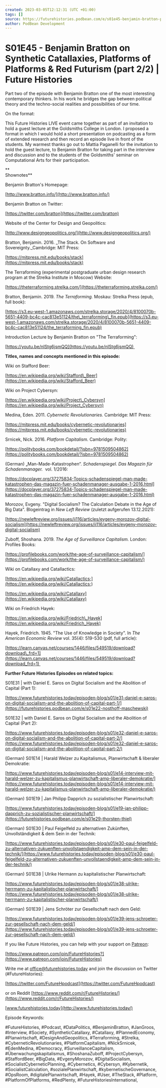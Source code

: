 ```yaml
---
created: 2023-03-05T12:12:31 (UTC +01:00)
tags: []
source: https://futurehistories.podbean.com/e/s01e45-benjamin-bratton-pt2/
author: PodBean Development
---
```


# S01E45 - Benjamin Bratton on Synthetic Catallaxies, Platforms of Platforms & Red Futurism (part 2/2) | Future Histories

Part two of the episode with Benjamin Bratton one of the most interesting contemporary thinkers. In his work he bridges the gap between political theory and the techno-social realities and possibilities of our time.

On the format:

This Future Histories LIVE event came together as part of an invitation to hold a guest lecture at the Goldsmiths College in London. I proposed a format in which I would hold a short presentation on podcasting as a form of extended research and then record an episode live in front of the students. My warmest thanks go out to Mattia Paganelli for the invitation to hold the guest lecture, to Benjamin Bratton for taking part in the interview and discussion and to the students of the Goldsmiths' seminar on Computational Arts for their participation.

**  
Shownotes**

  
Benjamin Bratton's Homepage:

[http://www.bratton.info/](http://www.bratton.info/)

  
Benjamin Bratton on Twitter:

[https://twitter.com/bratton](https://twitter.com/bratton)

  
Website of the Center for Design and Geopolitics:

[http://www.designgeopolitics.org/](http://www.designgeopolitics.org/)

  
Bratton, Benjamin. 2016. _The Stack. On Software and Sovereignty._Cambridge: MIT Press:

[https://mitpress.mit.edu/books/stack](https://mitpress.mit.edu/books/stack)

  
The Terraforming (experimental postgraduate urban design research program at the Strelka Institute in Moscow) Website:

[https://theterraforming.strelka.com/](https://theterraforming.strelka.com/)

  
Bratton, Benjamin. 2019. _The Terraforming._ Moskau: Strelka Press (epub, full book):

[https://s3.eu-west-1.amazonaws.com/strelka.storage/2020/4/8100070b-5651-4409-bc4c-cac813e51124/the\_terraforming\_fin.epub](https://s3.eu-west-1.amazonaws.com/strelka.storage/2020/4/8100070b-5651-4409-bc4c-cac813e51124/the_terraforming_fin.epub)

  
Introduction Lecture by Benjamin Bratton on "The Terraforming":

[https://youtu.be/nIStg6jsmQQ](https://youtu.be/nIStg6jsmQQ) 

  
**Titles, names and concepts mentioned in this episode:**

  
Wiki on Stafford Beer:

[https://en.wikipedia.org/wiki/Stafford\_Beer](https://en.wikipedia.org/wiki/Stafford_Beer)

  
Wiki on Project Cybersyn:

[https://en.wikipedia.org/wiki/Project\_Cybersyn](https://en.wikipedia.org/wiki/Project_Cybersyn)

  
Medina, Eden. 2011. _Cybernetic Revolutionaries._ Cambridge: MIT Press:

[https://mitpress.mit.edu/books/cybernetic-revolutionaries](https://mitpress.mit.edu/books/cybernetic-revolutionaries)

  
Srnicek, Nick. 2016. _Platform Capitalism._ Cambridge: Polity:

[https://politybooks.com/bookdetail/?isbn=9781509504862](https://politybooks.com/bookdetail/?isbn=9781509504862)

  
(German) „Man-Made-Katastrophen“. _Schadenspiegel. Das Magazin für Schadenmanager._  vol. 1/2016:

[https://docplayer.org/37275834-Topics-schadenspiegel-man-made-katastrophen-das-magazin-fuer-schadenmanager-ausgabe-1-2016.html](https://docplayer.org/37275834-Topics-schadenspiegel-man-made-katastrophen-das-magazin-fuer-schadenmanager-ausgabe-1-2016.html)

  
Morozov, Evgeny. "Digital Socialism? The Calculation Debate in the Age of Big Data". Blogeintrag in _New Left Review_ (zuletzt aufgerufen 13.12.2021):

[https://newleftreview.org/issues/ii116/articles/evgeny-morozov-digital-socialism](https://newleftreview.org/issues/ii116/articles/evgeny-morozov-digital-socialism)

  
Zuboff, Shoshana. 2019. _The Age of Surveillance Capitalism._ London: Profiles Books:

[https://profilebooks.com/work/the-age-of-surveillance-capitalism/](https://profilebooks.com/work/the-age-of-surveillance-capitalism/)

  
Wiki on Catallaxy and Catallactics:

[https://en.wikipedia.org/wiki/Catallactics;](https://en.wikipedia.org/wiki/Catallactics;)

[https://en.wikipedia.org/wiki/Catallaxy](https://en.wikipedia.org/wiki/Catallaxy)

  
Wiki on Friedrich Hayek:

[https://en.wikipedia.org/wiki/Friedrich\_Hayek](https://en.wikipedia.org/wiki/Friedrich_Hayek)

  
Hayek, Friedrich. 1945. "The Use of Knowledge in Society". In _The American Economic Review_ vol. 35(4): 519-530 (pdf, full article):

[https://learn.canvas.net/courses/1446/files/549519/download?download\_frd=1](https://learn.canvas.net/courses/1446/files/549519/download?download_frd=1) 

  
**Further Future Histories Episodes on related topics:**

  
S01E31 | with Daniel E. Saros on Digital Socialism and the Abolition of Capital (Part 1):

[https://www.futurehistories.today/episoden-blog/s01/e31-daniel-e-saros-on-digital-socialism-and-the-abolition-of-capital-part-1/](https://futurehistories.podbean.com/e/s01e22-nosthoff-maschewski)

  
S01E32 | with Daniel E. Saros on Digital Socialism and the Abolition of Capital (Part 2):

[https://www.futurehistories.today/episoden-blog/s01/e32-daniel-e-saros-on-digital-socialism-and-the-abolition-of-capital-part-2/](https://www.futurehistories.today/episoden-blog/s01/e32-daniel-e-saros-on-digital-socialism-and-the-abolition-of-capital-part-2/)

  
(German) S01E14 | Harald Welzer zu Kapitalismus, Planwirtschaft & liberaler Demokratie:

[https://www.futurehistories.today/episoden-blog/s01/e14-interview-mit-harald-welzer-zu-kapitalismus-planwirtschaft-amp-liberaler-demokratie/](https://www.futurehistories.today/episoden-blog/s01/e14-interview-mit-harald-welzer-zu-kapitalismus-planwirtschaft-amp-liberaler-demokratie/)

  
(German) S01E19 | Jan Philipp Dapprich zu sozialistischer Planwirtschaft:

[https://www.futurehistories.today/episoden-blog/s01/e19-jan-philipp-dapprich-zu-sozialistischer-planwirtschaft/](https://futurehistories.podbean.com/e/s01e29-thorsten-thiel)

  
(German) S01E30 | Paul Feigelfeld zu alternativen Zukünften, Unvollständigkeit & dem Sein in der Technik:

[https://www.futurehistories.today/episoden-blog/s01/e30-paul-feigelfeld-zu-alternativen-zukuenften-unvollstaendigkeit-amp-dem-sein-in-der-technik/](https://www.futurehistories.today/episoden-blog/s01/e30-paul-feigelfeld-zu-alternativen-zukuenften-unvollstaendigkeit-amp-dem-sein-in-der-technik/)

  
(German) S01E38 | Ulrike Hermann zu kapitalistischer Planwirtschaft:

[https://www.futurehistories.today/episoden-blog/s01/e38-ulrike-herrmann-zu-kapitalistischer-planwirtschaft/](https://www.futurehistories.today/episoden-blog/s01/e38-ulrike-herrmann-zu-kapitalistischer-planwirtschaft/)

  
(German) S01E39 | Jens Schröter zur Gesellschaft nach dem Geld:

[https://www.futurehistories.today/episoden-blog/s01/e39-jens-schroeter-zur-gesellschaft-nach-dem-geld/](https://www.futurehistories.today/episoden-blog/s01/e39-jens-schroeter-zur-gesellschaft-nach-dem-geld/)

If you like Future Histories, you can help with your support on [Patreon](https://www.patreon.com/join/FutureHistories): 

[https://www.patreon.com/join/FutureHistories?](https://www.patreon.com/join/FutureHistories)

Write me at [office@futurehistories.today](mailto:office@futurehistories.today) and join the discussion on Twitter (#FutureHistories):

[https://twitter.com/FutureHpodcast](https://twitter.com/FutureHpodcast)

or on Reddit [https://www.reddit.com/r/FutureHistories/](https://www.reddit.com/r/FutureHistories/)

[www.futurehistories.today](http://www.futurehistories.today/)

Episode Keywords:

#FutureHistories, #Podcast, #DataPolitics, #BenjaminBratton, #JanGroos, #Interview, #Society, #SyntheticCatallaxy, #Catallaxy, #PlannedEconomy, #Planwirtschaft, #DesignAndGeopolitics, #Terraforming, #Strelka, #CyberneticRevolutionaries, #PlatformCapitalism, #NickSrnicek, #EdenMedina, #Democracy, #SurveillanceCapitalism, #Überwachungskapitalismus, #ShoshanaZuboff, #ProjectCybersyn, #StaffordBeer, #BigData, #EvgenyMorozov, #DigitalSocialism, #SocialistCyberneticPlanning, #Cybernetics, #Cybersyn, #Kybernetik, #SocialistCalculation, #sozialePlanwirtschaft, #kybernetischeGovernance, #OpsRoom, #digitalePlanwirtschaft, #Hayek, #User, #TheStack, #Platform, #PlatformOfPlatforms, #RedPlenty, #FutureHistoriesInternational,
